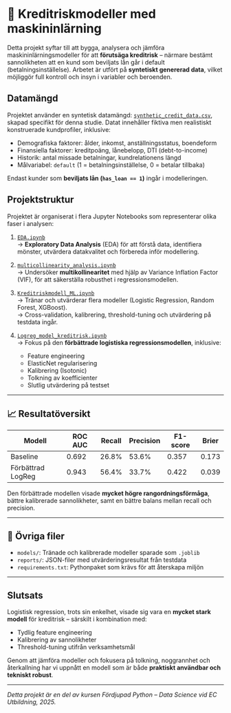 # 🧠 Kreditriskmodeller med maskininlärning

Detta projekt syftar till att bygga, analysera och jämföra maskininlärningsmodeller för att **förutsäga kreditrisk** – närmare bestämt sannolikheten att en kund som beviljats lån går i default (betalningsinställelse). Arbetet är utfört på **syntetiskt genererad data**, vilket möjliggör full kontroll och insyn i variabler och beroenden.



## Datamängd

Projektet använder en syntetisk datamängd: [`synthetic_credit_data.csv`](synthetic_credit_data.csv), skapad specifikt för denna studie. Datat innehåller fiktiva men realistiskt konstruerade kundprofiler, inklusive:

- Demografiska faktorer: ålder, inkomst, anställningsstatus, boendeform  
- Finansiella faktorer: kreditpoäng, lånebelopp, DTI (debt-to-income)  
- Historik: antal missade betalningar, kundrelationens längd  
- Målvariabel: `default` (1 = betalningsinställelse, 0 = betalar tillbaka)

Endast kunder som **beviljats lån (`has_loan == 1`)** ingår i modelleringen.



## Projektstruktur

Projektet är organiserat i flera Jupyter Notebooks som representerar olika faser i analysen:

1. [`EDA.ipynb`](EDA.ipynb)  
   → **Exploratory Data Analysis** (EDA) för att förstå data, identifiera mönster, utvärdera datakvalitet och förbereda inför modellering.

2. [`multicollinearity_analysis.ipynb`](multicollinearity_analysis.ipynb)  
   → Undersöker **multikollinearitet** med hjälp av Variance Inflation Factor (VIF), för att säkerställa robusthet i regressionsmodellen.

3. [`Kreditriskmodell_ML.ipynb`](Kreditriskmodell_ML.ipynb)  
   → Tränar och utvärderar flera modeller (Logistic Regression, Random Forest, XGBoost).  
   → Cross-validation, kalibrering, threshold-tuning och utvärdering på testdata ingår.

4. [`Logreg_model_kreditrisk.ipynb`](Logreg_model_kreditrisk.ipynb)  
   → Fokus på den **förbättrade logistiska regressionsmodellen**, inklusive:  
     - Feature engineering  
     - ElasticNet regularisering  
     - Kalibrering (Isotonic)  
     - Tolkning av koefficienter  
     - Slutlig utvärdering på testset

---

## 📈 Resultatöversikt

| Modell         | ROC AUC | Recall | Precision | F1-score | Brier |
|----------------|---------|--------|-----------|----------|--------|
| Baseline       | 0.692   | 26.8%  | 53.6%     | 0.357    | 0.173  |
| Förbättrad LogReg | 0.943   | 56.4%  | 33.7%     | 0.422    | 0.039  |

Den förbättrade modellen visade **mycket högre rangordningsförmåga**, bättre kalibrerade sannolikheter, samt en bättre balans mellan recall och precision.

---

## 📁 Övriga filer

- `models/`: Tränade och kalibrerade modeller sparade som `.joblib`
- `reports/`: JSON-filer med utvärderingsresultat från testdata
- `requirements.txt`: Pythonpaket som krävs för att återskapa miljön

---

##  Slutsats

Logistisk regression, trots sin enkelhet, visade sig vara en **mycket stark modell** för kreditrisk – särskilt i kombination med:

- Tydlig feature engineering
- Kalibrering av sannolikheter
- Threshold-tuning utifrån verksamhetsmål

Genom att jämföra modeller och fokusera på tolkning, noggrannhet och återkallning har vi uppnått en modell som är både **praktiskt användbar och tekniskt robust**.



---


*Detta projekt är en del av kursen Fördjupad Python – Data Science vid EC Utbildning, 2025.*


